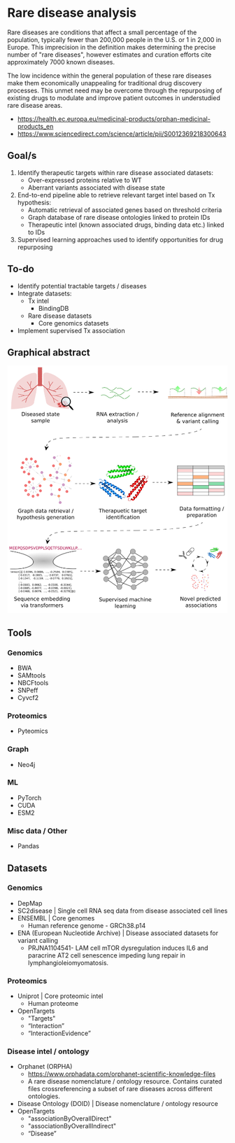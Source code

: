 # Rare disease analysis

Rare diseases are conditions that affect a small percentage of the population, typically fewer than 200,000 people in the U.S. or 1 in 2,000 in Europe. This imprecision in the definition makes determining the precise number of "rare diseases", however estimates and curation efforts cite approximately 7000 known diseases.

The low incidence within the general population of these rare diseases make them economically unappealing for traditional drug discovery processes. This unmet need may be overcome through the repurposing of existing drugs to modulate and improve patient outcomes in understudied rare disease areas.


- https://health.ec.europa.eu/medicinal-products/orphan-medicinal-products_en    
- https://www.sciencedirect.com/science/article/pii/S0012369218300643


## Goal/s 

1. Identify therapeutic targets within rare disease associated datasets:
    - Over-expressed proteins relative to WT
    - Aberrant variants associated with disease state
2. End-to-end pipeline able to retrieve relevant target intel based on Tx hypothesis:
    - Automatic retrieval of associated genes based on threshold criteria 
    - Graph database of rare disease ontologies linked to protein IDs
    - Therapeutic intel (known associated drugs, binding data etc.) linked to IDs
3. Supervised learning approaches used to identify opportunities for drug repurposing


## To-do

- Identify potential tractable targets / diseases
- Integrate datasets:
    - Tx intel
        - BindingDB
    - Rare disease datasets
        - Core genomics datasets
- Implement supervised Tx association 

## Graphical abstract

![Broad plan for the multi-omics pipeline](figures/graphical_abstract.png)

## Tools

### Genomics 
- BWA 
- SAMtools
- NBCFtools
- SNPeff
- Cyvcf2

### Proteomics 
- Pyteomics

### Graph 
- Neo4j

### ML 
- PyTorch
- CUDA
- ESM2

### Misc data / Other
- Pandas


## Datasets

### Genomics 

- DepMap
- SC2disease | Single cell RNA seq data from disease associated cell lines
- ENSEMBL | Core genomes
    - Human reference genome - GRCh38.p14
- ENA (European Nucleotide Archive) | Disease associated datasets for variant calling
    - PRJNA1104541- LAM cell mTOR dysregulation induces IL6 and paracrine AT2 cell senescence impeding lung repair in lymphangioleiomyomatosis. 


### Proteomics

- Uniprot | Core proteomic intel
    - Human proteome
- OpenTargets
    - "Targets"
    - “Interaction”
    - “InteractionEvidence”


### Disease intel / ontology

- Orphanet (ORPHA)
    - https://www.orphadata.com/orphanet-scientific-knowledge-files  
    - A rare disease nomenclature / ontology resource. Contains curated files crossreferencing a subset of rare diseases across different ontologies. 
- Disease Ontology (DOID) | Disease nomenclature / ontology resource
- OpenTargets
    - "associationByOverallDirect"
    - "associationByOverallIndirect"
    - “Disease”